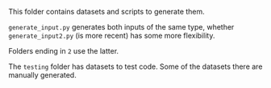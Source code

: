
This folder contains datasets and scripts to generate them.

`generate_input.py` generates both inputs of the same type, whether
`generate_input2.py` (is more recent) has some more flexibility.

Folders ending in `2` use the latter. 

The `testing` folder has datasets to test code. Some of the datasets
there are manually generated.

